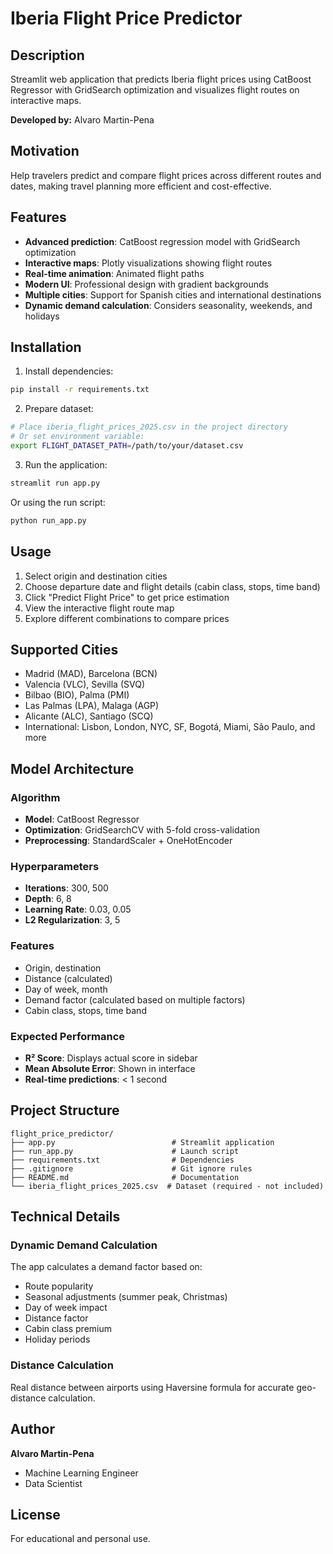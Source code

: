 # Iberia Flight Price Predictor

## Description

Streamlit web application that predicts Iberia flight prices using CatBoost Regressor with GridSearch optimization and visualizes flight routes on interactive maps.

**Developed by:** Alvaro Martin-Pena

## Motivation

Help travelers predict and compare flight prices across different routes and dates, making travel planning more efficient and cost-effective.

## Features

- **Advanced prediction**: CatBoost regression model with GridSearch optimization
- **Interactive maps**: Plotly visualizations showing flight routes
- **Real-time animation**: Animated flight paths
- **Modern UI**: Professional design with gradient backgrounds
- **Multiple cities**: Support for Spanish cities and international destinations
- **Dynamic demand calculation**: Considers seasonality, weekends, and holidays

## Installation

1. Install dependencies:

```bash
pip install -r requirements.txt
```

2. Prepare dataset:

```bash
# Place iberia_flight_prices_2025.csv in the project directory
# Or set environment variable:
export FLIGHT_DATASET_PATH=/path/to/your/dataset.csv
```

3. Run the application:

```bash
streamlit run app.py
```

Or using the run script:

```bash
python run_app.py
```

## Usage

1. Select origin and destination cities
2. Choose departure date and flight details (cabin class, stops, time band)
3. Click "Predict Flight Price" to get price estimation
4. View the interactive flight route map
5. Explore different combinations to compare prices

## Supported Cities

- Madrid (MAD), Barcelona (BCN)
- Valencia (VLC), Sevilla (SVQ)
- Bilbao (BIO), Palma (PMI)
- Las Palmas (LPA), Malaga (AGP)
- Alicante (ALC), Santiago (SCQ)
- International: Lisbon, London, NYC, SF, Bogotá, Miami, São Paulo, and more

## Model Architecture

### Algorithm

- **Model**: CatBoost Regressor
- **Optimization**: GridSearchCV with 5-fold cross-validation
- **Preprocessing**: StandardScaler + OneHotEncoder

### Hyperparameters

- **Iterations**: 300, 500
- **Depth**: 6, 8
- **Learning Rate**: 0.03, 0.05
- **L2 Regularization**: 3, 5

### Features

- Origin, destination
- Distance (calculated)
- Day of week, month
- Demand factor (calculated based on multiple factors)
- Cabin class, stops, time band

### Expected Performance

- **R² Score**: Displays actual score in sidebar
- **Mean Absolute Error**: Shown in interface
- **Real-time predictions**: < 1 second

## Project Structure

```
flight_price_predictor/
├── app.py                          # Streamlit application
├── run_app.py                      # Launch script
├── requirements.txt                # Dependencies
├── .gitignore                      # Git ignore rules
├── README.md                       # Documentation
└── iberia_flight_prices_2025.csv  # Dataset (required - not included)
```

## Technical Details

### Dynamic Demand Calculation

The app calculates a demand factor based on:

- Route popularity
- Seasonal adjustments (summer peak, Christmas)
- Day of week impact
- Distance factor
- Cabin class premium
- Holiday periods

### Distance Calculation

Real distance between airports using Haversine formula for accurate geo-distance calculation.

## Author

**Alvaro Martin-Pena**

- Machine Learning Engineer
- Data Scientist

## License

For educational and personal use.
